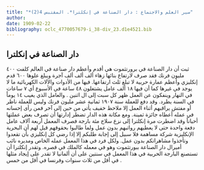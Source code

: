 ```yaml
---
title: "*سير العلم والاجتماع : دار الصناعة في إنكلترا*. المقتبس 4(2)"
author: 
date: 1909-02-22
bibliography: oclc_4770057679-i_38-div_23.d1e4521.bib
---
```




##  دار الصناعة في إنكلترا 


 ثبت أن دار الصناعة في برورتثموت هي أقدم وأعظم دار صناعة في العالم كلفت  ٤٠٠  مليون فرنك فقد صرف لارتفاع بنائها زهاء  ألف  ألف  ألف آجرة ويبلغ علوها  ٦٠٠  قدم إنكليزي وأعظم عمارة حربية لا تبلغ  ثلث  ارتفاعها. فيها من الأدوات والآلات الكهربائية ما لا يوجد في غيرها كما أن فيها  ١٨  ألف  عامل يشتغلون  ٤٨  ساعة في الأسبوع أي  ٧  ساعات في النهار وينفكون عن العمل ظهر كل سبت إلى ال  اثنين  . والعامل الذي يغيب  ١٤  يوماً في السنة يطرد. وقد دفع للعملة سنة  ١٩٠٧  ثمانية  عشر  مليون فرنك وليس للعملة ناظر أو مفتش يراقبهم أثناء العمل إلا ملاحظ خفيف يأتي من حين إلى آخر فمن رأى إحسانه في عمله أعطاه جائزة ثمينة. ومع مكانة هذه الدار تضطر إدارتها أن تصرف بعض عملتها أحياناً وقد اضطرت مرة إنكلترا إلى نزع سلاح  مئة  بارجة فصرف المعمل  أربعة آلاف  عامل دفعة واحدة حتى لا يعطيهم رواتبهم بدون عمل ولما طالبوا بحقوقهم قيل لهم أن البحرية الإنكليزية شركة مساهمة فلا سبيل إلى إجابة طلبكم إلا إذا رضي كل إنكليزي بأن تقعدوا وتأخذوا مشاهراتكم بدون عمل. ولكل فرد في هذا المعمل عمله الخاص ومديره نائب أميرال دار الصناعة ببورتثموت وهو في معمله كالملك في قصره. وتقدر إنكلترا أن تستصنع البارجة الحربية في هذا المعمل في سنتين على أن ألمانيا لا تقدر على إيجاد مثلها في أقل من  ثلاث  سنوات وفرنسا في أقل من  خمس  .  
